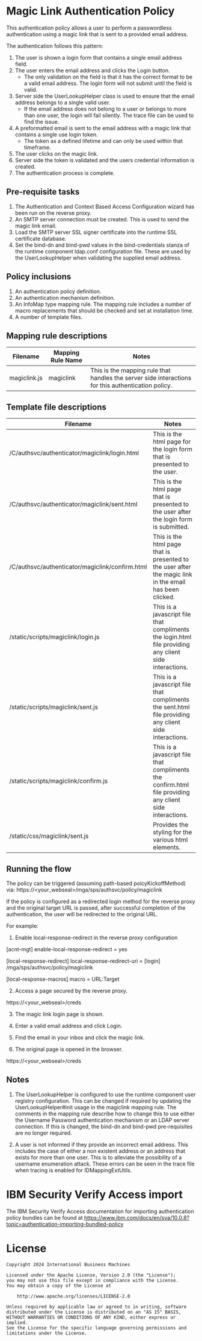 # Magic Link Authentication Policy
This authentication policy allows a user to perform a passwordless authentication using a magic link that is sent to a provided email address.

The authentication follows this pattern:

1. The user is shown a login form that contains a single email address field.
2. The user enters the email address and clicks the Login button.
	- The only validation on the field is that it has the correct format to be a valid email address. The login form will not submit until the field is valid.
3. Server side the UserLookupHelper class is used to ensure that the email address belongs to a single valid user.
	- If the email address does not belong to a user or belongs to more than one user, the login will fail silently. The trace file can be used to find the issue.
4. A preformatted email is sent to the email address with a magic link that contains a single use login token.
	- The token as a defined lifetime and can only be used within that timeframe.
5. The user clicks on the magic link.
6. Server side the token is validated and the users credential information is created.
7. The authentication process is complete.

## Pre-requisite tasks

1. The Authentication and Context Based Access Configuration wizard has been run on the reverse proxy.
2. An SMTP server connection must be created. This is used to send the magic link email.
3. Load the SMTP server SSL signer certificate into the runtime SSL certificate database.
4. Set the bind-dn and bind-pwd values in the bind-credentials stanza of the runtime component ldap.conf configuration file. These are used by the UserLookupHelper when validating the supplied email address.

## Policy inclusions

1. An authentication policy definition.
2. An authentication mechanism definition.
3. An InfoMap type mapping rule. The mapping rule includes a number of macro replacements that should be checked and set at installation time.
4. A number of template files.

## Mapping rule descriptions

| Filename | Mapping Rule Name | Notes |
| -------- | ----------------- | ----- |
| magiclink.js | magiclink | This is the mapping rule that handles the server side interactions for this authentication policy. |

## Template file descriptions

| Filename | Notes |
| -------- | ----- |
| /C/authsvc/authenticator/magiclink/login.html | This is the html page for the login form that is presented to the user. |
| /C/authsvc/authenticator/magiclink/sent.html | This is the html page that is presented to the user after the login form is submitted. |
| /C/authsvc/authenticator/magiclink/confirm.html | This is the html page that is presented to the user after the magic link in the email has been clicked. |
| /static/scripts/magiclink/login.js | This is a javascript file that compliments the login.html file providing any client side interactions. |
| /static/scripts/magiclink/sent.js | This is a javascript file that compliments the sent.html file providing any client side interactions. |
| /static/scripts/magiclink/confirm.js | This is a javascript file that compliments the confirm.html file providing any client side interactions. |
| /static/css/magiclink/sent.js | Provides the styling for the various html elements. |

## Running the flow

The policy can be triggered (assuming path-based poicyKickoffMethod) via: https://<your_webseal>/mga/sps/authsvc/policy/magiclink

If the policy is configured as a redirected login method for the reverse proxy and the original target URL is passed, after successful completion of the authentication, the user will be redirected to the original URL.

For example:

1. Enable local-response-redirect in the reverse proxy configuration

[acnt-mgt]
enable-local-response-redirect = yes

[local-response-redirect]
local-response-redirect-uri = [login] /mga/sps/authsvc/policy/magiclink

[local-response-macros]
macro = URL:Target

2. Access a page secured by the reverse proxy.

https://<your_webseal>/creds

3. The magic link login page is shown.

4. Enter a valid email address and click Login.

5. Find the email in your inbox and click the magic link.

6. The original page is opened in the browser.

https://<your_webseal>/creds

## Notes

1. The UserLookupHelper is configured to use the runtime component user registry configuration. This can be changed if required by updating the UserLookupHelper#init usage in the magiclink mapping rule. The comments in the mapping rule describe how to change this to use either the Username Password authentication mechanism or an LDAP server connection. If this is changed, the bind-dn and bind-pwd pre-requisites are no longer required.

2. A user is not informed if they provide an incorrect email address. This includes the case of either a non existent address or an address that exists for more than one user. This is to alleviate the possibility of a username enumeration attack. These errors can be seen in the trace file when tracing is enabled for IDMappingExtUtils.

# IBM Security Verify Access import
The IBM Security Verify Access documentation for importing authentication policy bundles can be found at https://www.ibm.com/docs/en/sva/10.0.8?topic=authentication-importing-bundled-policy 

# License
```
Copyright 2024 International Business Machines

Licensed under the Apache License, Version 2.0 (the "License");
you may not use this file except in compliance with the License.
You may obtain a copy of the License at

    http://www.apache.org/licenses/LICENSE-2.0

Unless required by applicable law or agreed to in writing, software
distributed under the License is distributed on an "AS IS" BASIS,
WITHOUT WARRANTIES OR CONDITIONS OF ANY KIND, either express or implied.
See the License for the specific language governing permissions and
limitations under the License.
```

